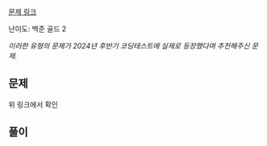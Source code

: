 [문제 링크](https://www.acmicpc.net/problem/1781)

난이도: 백준 골드 2

*이러한 유형의 문제가 2024년 후반기 코딩테스트에 실제로 등장했다며 추천해주신 문제.*

## 문제

위 링크에서 확인

## 풀이



